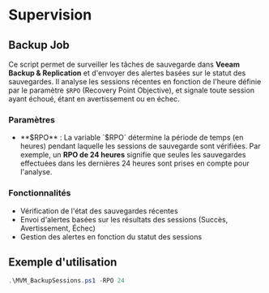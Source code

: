 # Supervision
## Backup Job
Ce script permet de surveiller les tâches de sauvegarde dans **Veeam Backup & Replication** et d'envoyer des alertes basées sur le statut des sauvegardes. Il analyse les sessions récentes en fonction de l'heure définie par le paramètre `$RPO` (Recovery Point Objective), et signale toute session ayant échoué, étant en avertissement ou en échec. 

### Paramètres
- **$RPO** :  
  La variable `$RPO` détermine la période de temps (en heures) pendant laquelle les sessions de sauvegarde sont vérifiées. Par exemple, un **RPO de 24 heures** signifie que seules les sauvegardes effectuées dans les dernières 24 heures sont prises en compte pour l'analyse.
  
### Fonctionnalités

- Vérification de l'état des sauvegardes récentes
- Envoi d'alertes basées sur les résultats des sessions (Succès, Avertissement, Échec)
- Gestion des alertes en fonction du statut des sessions

## Exemple d'utilisation

```powershell
.\MVM_BackupSessions.ps1 -RPO 24
